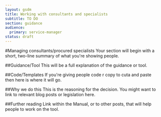 ```yaml
---
layout: gsdm
title: Working with consultants and specialists
subtitle: TO DO
section: guidance
audience: 
  primary: service-manager
status: draft
---
```

    
#Managing consultants/procured specialists
Your section will begin with a short, two-line summary of what you're showing people.

##Guidance/Tool
This will be a full explanation of the guidance or tool.

##Code/Templates
If you're giving people code r copy to cuta and paste then here is where it will go.

##Why we do this
This is the reasoning for the decision. You might want to link to relevant blog posts or legislation here.

##Further reading
Link within the Manual, or to other posts, that will help people to work on the tool.